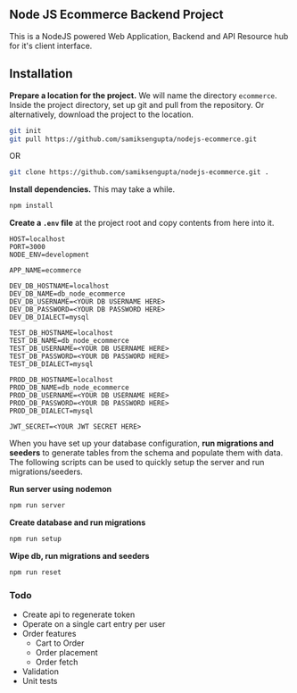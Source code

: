 ## Node JS Ecommerce Backend Project

This is a NodeJS powered Web Application, Backend and API Resource hub for it's client interface.

## Installation

**Prepare a location for the project.** We will name the directory `ecommerce`. Inside the project directory, set up git and pull from the repository. Or alternatively, download the project to the location.

```bash
git init
git pull https://github.com/samiksengupta/nodejs-ecommerce.git
```

OR

```bash
git clone https://github.com/samiksengupta/nodejs-ecommerce.git .
```
**Install dependencies.** This may take a while.

```bash
npm install
```

**Create a `.env` file** at the project root and copy contents from here into it.

```
HOST=localhost
PORT=3000
NODE_ENV=development

APP_NAME=ecommerce

DEV_DB_HOSTNAME=localhost
DEV_DB_NAME=db_node_ecommerce
DEV_DB_USERNAME=<YOUR DB USERNAME HERE>
DEV_DB_PASSWORD=<YOUR DB PASSWORD HERE>
DEV_DB_DIALECT=mysql

TEST_DB_HOSTNAME=localhost
TEST_DB_NAME=db_node_ecommerce
TEST_DB_USERNAME=<YOUR DB USERNAME HERE>
TEST_DB_PASSWORD=<YOUR DB PASSWORD HERE>
TEST_DB_DIALECT=mysql

PROD_DB_HOSTNAME=localhost
PROD_DB_NAME=db_node_ecommerce
PROD_DB_USERNAME=<YOUR DB USERNAME HERE>
PROD_DB_PASSWORD=<YOUR DB PASSWORD HERE>
PROD_DB_DIALECT=mysql

JWT_SECRET=<YOUR JWT SECRET HERE>
```

When you have set up your database configuration, **run migrations and seeders** to generate tables from the schema and populate them with data. The following scripts can be used to quickly setup the server and run migrations/seeders.

**Run server using nodemon**

```bash
npm run server
```

**Create database and run migrations**

```bash
npm run setup
```

**Wipe db, run migrations and seeders**

```bash
npm run reset
```

### Todo

* Create api to regenerate token
* Operate on a single cart entry per user
* Order features
    * Cart to Order
    * Order placement
    * Order fetch
* Validation
* Unit tests
